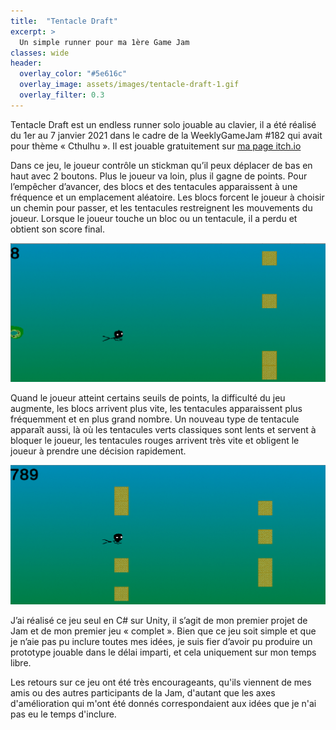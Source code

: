 ```yaml
---
title:  "Tentacle Draft"
excerpt: >
  Un simple runner pour ma 1ère Game Jam
classes: wide
header:
  overlay_color: "#5e616c"
  overlay_image: assets/images/tentacle-draft-1.gif
  overlay_filter: 0.3
---
```


Tentacle Draft est un endless runner solo jouable au clavier, il a été réalisé du 1er au 7 janvier 2021 dans le cadre de la WeeklyGameJam #182 qui avait pour thème « Cthulhu ». Il est jouable gratuitement sur [ma page itch.io](https://dracau.itch.io/tentacle-draft)

Dans ce jeu, le joueur contrôle un stickman qu’il peux déplacer de bas en haut avec 2 boutons. Plus le joueur va loin, plus il gagne de points. Pour l’empêcher d’avancer, des blocs et des tentacules apparaissent à une fréquence et un emplacement aléatoire. Les blocs forcent le joueur à choisir un chemin pour passer, et les tentacules restreignent les mouvements du joueur. Lorsque le joueur touche un bloc ou un tentacule, il a perdu et obtient son score final.

![](../assets/images/tentacle-draft-1.gif)

Quand le joueur atteint certains seuils de points, la difficulté du jeu augmente, les blocs arrivent plus vite, les tentacules apparaissent plus fréquemment et en plus grand nombre. Un nouveau type de tentacule apparaît aussi, là où les tentacules verts classiques sont lents et servent à bloquer le joueur, les tentacules rouges arrivent très vite et obligent le joueur à prendre une décision rapidement.

![](../assets/images/tentacle-draft-2.gif)

J’ai réalisé ce jeu seul en C# sur Unity, il s’agit de mon premier projet de Jam et de mon premier jeu « complet ». Bien que ce jeu soit simple et que je n’aie pas pu inclure toutes mes idées, je suis fier d’avoir pu produire un prototype jouable dans le délai imparti, et cela uniquement sur mon temps libre.

Les retours sur ce jeu ont été très encourageants, qu'ils viennent de mes amis ou des autres participants de la Jam, d'autant que les axes d'amélioration qui m'ont été donnés correspondaient aux idées que je n'ai pas eu le temps d'inclure.